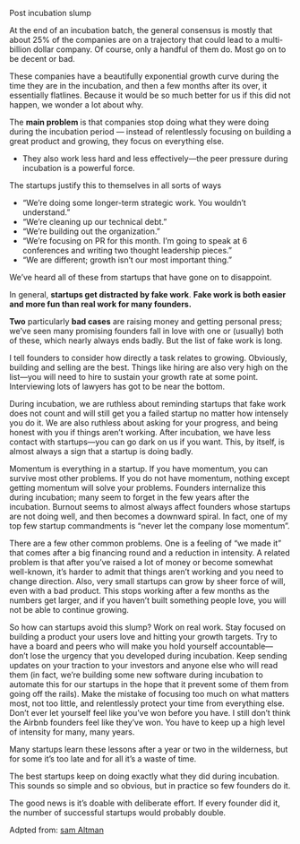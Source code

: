 Post incubation slump

At the end of an incubation batch, the general consensus is mostly that about 25% of the companies are on a trajectory that could lead to a multi-billion dollar company.  Of course, only a handful of them do.  Most go on to be decent or bad.

These companies have a beautifully exponential growth curve during the time they are in the incubation, and then a few months after its over, it essentially flatlines.  Because it would be so much better for us if this did not happen, we wonder a lot about why.

The **main problem** is that companies stop doing what they were doing during the incubation period
 — instead of relentlessly focusing on building a great product and growing, they focus on everything else.
 - They also work less hard and less effectively—the peer pressure during incubation is a powerful force.

The startups justify this to themselves in all sorts of ways
 - “We’re doing some longer-term strategic work.  You wouldn’t understand.”
 - “We’re cleaning up our technical debt.”
 - “We’re building out the organization.”
 - “We’re focusing on PR for this month.  I’m going to speak at 6 conferences and writing two thought leadership pieces.”
 - “We are different; growth isn’t our most important thing.”

 We’ve heard all of these from startups that have gone on to disappoint.

 In general, **startups get distracted by fake work**.
 **Fake work is both easier and more fun than real work for many founders.**

 **Two** particularly **bad cases** are raising money and getting personal press; we’ve seen many promising founders fall in love with one or (usually) both of these, which nearly always ends badly.  But the list of fake work is long.

I tell founders to consider how directly a task relates to growing.  Obviously, building and selling are the best.  Things like hiring are also very high on the list—you will need to hire to sustain your growth rate at some point.  Interviewing lots of lawyers has got to be near the bottom.

During incubation, we are ruthless about reminding startups that fake work does not count and will still get you a failed startup no matter how intensely you do it.  We are also ruthless about asking for your progress, and being honest with you if things aren’t working.  After incubation, we have less contact with startups—you can go dark on us if you want.  This, by itself, is almost always a sign that a startup is doing badly.

Momentum is everything in a startup.  If you have momentum, you can survive most other problems.  If you do not have momentum, nothing except getting momentum will solve your problems.  Founders internalize this during incubation; many seem to forget in the few years after the incubation.  Burnout seems to almost always affect founders whose startups are not doing well, and then becomes a downward spiral.  In fact, one of my top few startup commandments is “never let the company lose momentum”.

There are a few other common problems.  One is a feeling of “we made it” that comes after a big financing round and a reduction in intensity.  A related problem is that after you’ve raised a lot of money or become somewhat well-known, it’s harder to admit that things aren’t working and you need to change direction.  Also, very small startups can grow by sheer force of will, even with a bad product.  This stops working after a few months as the numbers get larger, and if you haven’t built something people love, you will not be able to continue growing.

So how can startups avoid this slump?  Work on real work.  Stay focused on building a product your users love and hitting your growth targets.  Try to have a board and peers who will make you hold yourself accountable—don’t lose the urgency that you developed during incubation.  Keep sending updates on your traction to your investors and anyone else who will read them (in fact, we’re building some new software during incubation to automate this for our startups in the hope that it prevent some of them from going off the rails).  Make the mistake of focusing too much on what matters most, not too little, and relentlessly protect your time from everything else.  Don’t ever let yourself feel like you’ve won before you have.  I still don’t think the Airbnb founders feel like they’ve won.  You have to keep up a high level of intensity for many, many years.

Many startups learn these lessons after a year or two in the wilderness, but for some it’s too late and for all it’s a waste of time.

The best startups keep on doing exactly what they did during incubation.  This sounds so simple and so obvious, but in practice so few founders do it.

The good news is it’s doable with deliberate effort.  If every founder did it, the number of successful startups would probably double.

Adpted from: [sam Altman](http://blog.samaltman.com/the-post-yc-slump)
